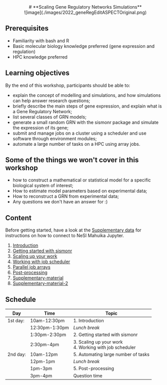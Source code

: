 <center>
# **Scaling Gene Regulatory Networks Simulations**
</center>

<center>
![image](./images/2022_geneRegEditASPECTOriginal.png)
</center>

## Prerequisites

- Familiarity with bash and R
- Basic molecular biology knowledge preferred (gene expression and regulation)
- HPC knowledge preferred

## Learning objectives

By the end of this workshop, participants should be able to:

- explain the concept of modelling and simulations, and how simulations can help answer research questions;
- briefly describe the main steps of gene expression, and explain what is a Gene Regulatory Network;
- list several classes of GRN models;
- generate a small random GRN with the sismonr package and simulate the expression of its gene;
- submit and manage jobs on a cluster using a scheduler and use software through environment modules;
- automate a large number of tasks on a HPC using array jobs.


## Some of the things we won't cover in this workshop

- how to construct a mathematical or statistical model for a specific biological system of interest;
- How to estimate model parameters based on experimental data;
- How to reconstruct a GRN from experimental data;
- Any questions we don't have an answer for :)

## Content

Before getting started, have a look at the [Supplementary data](./workshop_material/07_supplementary.md) for instructions on how to connect to NeSI Mahuika Jupyter.

1. [Introduction](./workshop_material/01_introduction.md)
2. [Getting started with sismonr](./workshop_material/02_getting_started_sismonr.md)
3. [Scaling up your work](./workshop_material/03_scaling_up.md)
4. [Working with job scheduler](./workshop_material/04_working_with_job_scheduler.md)
5. [Parallel job arrays](./workshop_material/05_parallel_job_arrays.md)
6. [Post-processing](./workshop_material/06_post_processing.md)
7. [Supplementary-material](./workshop_material/07_supplementary.md)
8. [Supplementary-material-2](./workshop_material/08_supplementary_2.md)

## Schedule


| Day      | Time           | Topic                                                          |
|----------|----------------|----------------------------------------------------------------|
| 1st day: | 10am-12:30pm   | 1. Introduction                                                |
|          | 12:30pm-1:30pm | *Lunch break*                                                  |
|          | 1:30pm-2:30pm  | 2. Getting started with sismonr                                |
|          | 2:30pm-4pm     | 3. Scaling up your work<br>4. Working with job scheduler       |
| 2nd day: | 10am-12pm      | 5. Automating large number of tasks                            |
|          | 12pm-1pm       | *Lunch break*                                                  |
|          | 1pm-3pm        | 5. Post-processing                                             |
|          | 3pm-4pm        | Question time                                                  |
